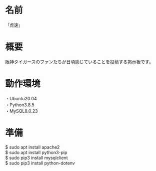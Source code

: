 # 名前
「虎速」


# 概要
阪神タイガースのファンたちが日頃感じていることを投稿する掲示板です。

# 動作環境
・Ubuntu20.04  
・Python3.8.5  
・MySQL8.0.23  

# 準備
$ sudo apt install apache2  
$ sudo apt install python3-pip    
$ sudo pip3 install mysqlclient  
$ sudo pip3 install python-dotenv  
